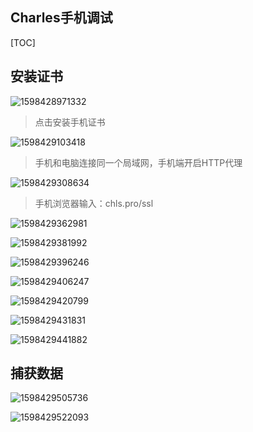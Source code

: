 ## Charles手机调试

[TOC]

## 安装证书

![1598428971332](charles.assets/1598428971332.png)

> 点击安装手机证书

![1598429103418](charles.assets/1598429103418.png)

> 手机和电脑连接同一个局域网，手机端开启HTTP代理

![1598429308634](charles.assets/1598429308634.png)

> 手机浏览器输入：chls.pro/ssl

![1598429362981](charles.assets/1598429362981.png)

![1598429381992](charles.assets/1598429381992.png)

![1598429396246](charles.assets/1598429396246.png)

![1598429406247](charles.assets/1598429406247.png)

![1598429420799](charles.assets/1598429420799.png)

![1598429431831](charles.assets/1598429431831.png)

![1598429441882](charles.assets/1598429441882.png)

## 捕获数据

![1598429505736](charles.assets/1598429505736.png)

![1598429522093](charles.assets/1598429522093.png)

